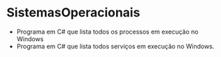 # SistemasOperacionais
- Programa em C# que lista todos os processos em execução no Windows
- Programa em C# que lista todos serviços em execução no Windows.

